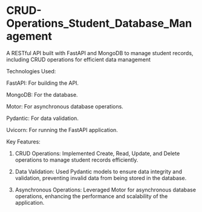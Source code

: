 # CRUD-Operations_Student_Database_Management
A RESTful API built with FastAPI and MongoDB to manage student records, including CRUD operations for efficient data management

Technologies Used:

FastAPI: For building the API.

MongoDB: For the database.

Motor: For asynchronous database operations.

Pydantic: For data validation.

Uvicorn: For running the FastAPI application.

Key Features:

1. CRUD Operations: Implemented Create, Read, Update, and Delete operations to manage student records efficiently.
   
2. Data Validation: Used Pydantic models to ensure data integrity and validation, preventing invalid data from being stored in the database.
   
3. Asynchronous Operations: Leveraged Motor for asynchronous database operations, enhancing the performance and scalability of the application.
